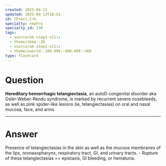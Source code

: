 ```yaml
---
created: 2025-04-13
updated: 2025-04-13T10:51
id: CP<&cz,C<%
specialty: nephro
specialty_id: 130
tags:
  - source/ak-step1-v11::
  - theme/nbme::26
  - source/ak-step1-v11::
  - theme/uworld::100-999::400-499::469
type: flashcard
---
```


# Question
**Hereditary hemorrhagic telangiectasia**, an autoD congenital disorder aka Osler-Weber-Rendu syndrome, is marked by recurrent severe nosebleeds, as well as pink spider-like lesions (ie, telangiectasias) on oral and nasal mucosa, face, and arms

---

# Answer
Presence of telangiectasias in the skin as well as the mucous membranes of the lips, oronasopharynx, respiratory tract, GI, and urinary tracts.   - Rupture of these telangiectasias == epistaxis, GI bleeding, or hematuria.